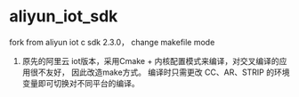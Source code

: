 # aliyun_iot_sdk
fork from aliyun iot c sdk 2.3.0， change makefile mode

1. 原先的阿里云 iot版本，采用Cmake + 内核配置模式来编译，对交叉编译的应用很不友好，
因此改造make方式。 编译时只需更改 CC、AR、STRIP 的环境变量即可切换对不同平台的编译。
